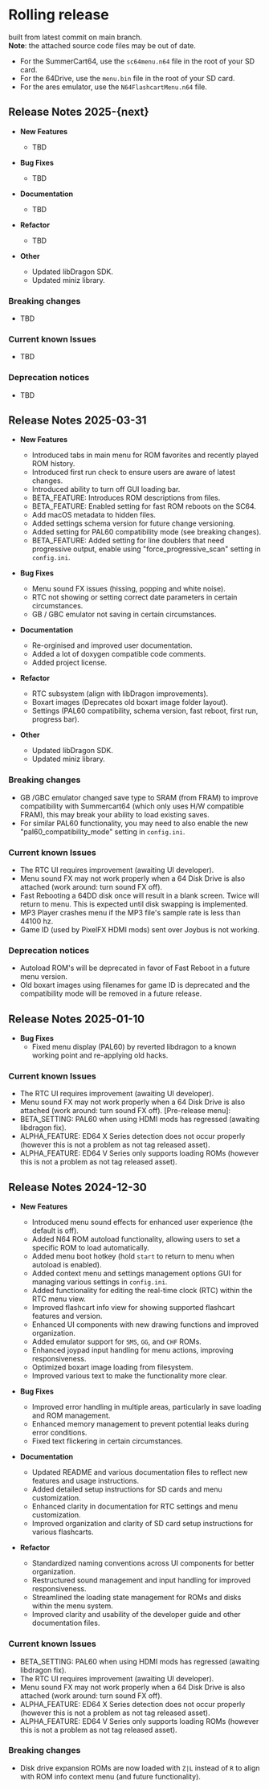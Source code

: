# Rolling release
built from latest commit on main branch.  
**Note**: the attached source code files may be out of date.

- For the SummerCart64, use the `sc64menu.n64` file in the root of your SD card.
- For the 64Drive, use the `menu.bin` file in the root of your SD card.
- For the ares emulator, use the `N64FlashcartMenu.n64` file.

## Release Notes 2025-{next}

- **New Features**
	- TBD


- **Bug Fixes**
	- TBD


- **Documentation**
	- TBD


- **Refactor**
	- TBD

- **Other**
	- Updated libDragon SDK.
	- Updated miniz library.

### Breaking changes
* TBD


### Current known Issues
* TBD


### Deprecation notices
* TBD


## Release Notes 2025-03-31

- **New Features**
	- Introduced tabs in main menu for ROM favorites and recently played ROM history.
	- Introduced first run check to ensure users are aware of latest changes.
	- Introduced ability to turn off GUI loading bar.
	- BETA_FEATURE: Introduces ROM descriptions from files.
	- BETA_FEATURE: Enabled setting for fast ROM reboots on the SC64.
	- Add macOS metadata to hidden files.
	- Added settings schema version for future change versioning.
	- Added setting for PAL60 compatibility mode (see breaking changes).
	- BETA_FEATURE: Added setting for line doublers that need progressive output, enable using "force_progressive_scan" setting in `config.ini`.


- **Bug Fixes**
	- Menu sound FX issues (hissing, popping and white noise).
	- RTC not showing or setting correct date parameters in certain circumstances.
	- GB / GBC emulator not saving in certain circumstances.


- **Documentation**
	- Re-orginised and improved user documentation.
	- Added a lot of doxygen compatible code comments.
	- Added project license.


- **Refactor**
	- RTC subsystem (align with libDragon improvements).
	- Boxart images (Deprecates old boxart image folder layout).
	- Settings (PAL60 compatibility, schema version, fast reboot, first run, progress bar).

- **Other**
	- Updated libDragon SDK.
	- Updated miniz library.

### Breaking changes
* GB /GBC emulator changed save type to SRAM (from FRAM) to improve compatibility with Summercart64 (which only uses H/W compatible FRAM), this may break your ability to load existing saves.
* For similar PAL60 functionality, you may need to also enable the new "pal60_compatibility_mode" setting in `config.ini`.


### Current known Issues
* The RTC UI requires improvement (awaiting UI developer).
* Menu sound FX may not work properly when a 64 Disk Drive is also attached (work around: turn sound FX off).
* Fast Rebooting a 64DD disk once will result in a blank screen. Twice will return to menu. This is expected until disk swapping is implemented.
* MP3 Player crashes menu if the MP3 file's sample rate is less than 44100 hz.
* Game ID (used by PixelFX HDMI mods) sent over Joybus is not working.


### Deprecation notices
* Autoload ROM's will be deprecated in favor of Fast Reboot in a future menu version.
* Old boxart images using filenames for game ID is deprecated and the compatibility mode will be removed in a future release.


## Release Notes 2025-01-10

- **Bug Fixes**
	- Fixed menu display (PAL60) by reverted libdragon to a known working point and re-applying old hacks.

### Current known Issues
* The RTC UI requires improvement (awaiting UI developer).
* Menu sound FX may not work properly when a 64 Disk Drive is also attached (work around: turn sound FX off).
[Pre-release menu]:
* BETA_SETTING: PAL60 when using HDMI mods has regressed (awaiting libdragon fix).
* ALPHA_FEATURE: ED64 X Series detection does not occur properly (however this is not a problem as not tag released asset).
* ALPHA_FEATURE: ED64 V Series only supports loading ROMs (however this is not a problem as not tag released asset).


## Release Notes 2024-12-30

- **New Features**
	- Introduced menu sound effects for enhanced user experience (the default is off).
	- Added N64 ROM autoload functionality, allowing users to set a specific ROM to load automatically.
	- Added menu boot hotkey (hold `start` to return to menu when autoload is enabled).
	- Added context menu and settings management options GUI for managing various settings in `config.ini`.
	- Added functionality for editing the real-time clock (RTC) within the RTC menu view.
	- Improved flashcart info view for showing supported flashcart features and version.
	- Enhanced UI components with new drawing functions and improved organization.
	- Added emulator support for `SMS`, `GG`, and `CHF` ROMs.
	- Enhanced joypad input handling for menu actions, improving responsiveness.
	- Optimized boxart image loading from filesystem.
	- Improved various text to make the functionality more clear.

- **Bug Fixes**
	- Improved error handling in multiple areas, particularly in save loading and ROM management.
	- Enhanced memory management to prevent potential leaks during error conditions.
	- Fixed text flickering in certain circumstances.

- **Documentation**
	- Updated README and various documentation files to reflect new features and usage instructions.
	- Added detailed setup instructions for SD cards and menu customization.
	- Enhanced clarity in documentation for RTC settings and menu customization.
	- Improved organization and clarity of SD card setup instructions for various flashcarts.

- **Refactor**
	- Standardized naming conventions across UI components for better organization.
	- Restructured sound management and input handling for improved responsiveness.
	- Streamlined the loading state management for ROMs and disks within the menu system.
	- Improved clarity and usability of the developer guide and other documentation files.

### Current known Issues
* BETA_SETTING: PAL60 when using HDMI mods has regressed (awaiting libdragon fix).
* The RTC UI requires improvement (awaiting UI developer).
* Menu sound FX may not work properly when a 64 Disk Drive is also attached (work around: turn sound FX off).
* ALPHA_FEATURE: ED64 X Series detection does not occur properly (however this is not a problem as not tag released asset).
* ALPHA_FEATURE: ED64 V Series only supports loading ROMs (however this is not a problem as not tag released asset).

### Breaking changes
* Disk drive expansion ROMs are now loaded with `Z|L` instead of `R` to align with ROM info context menu (and future functionality).
